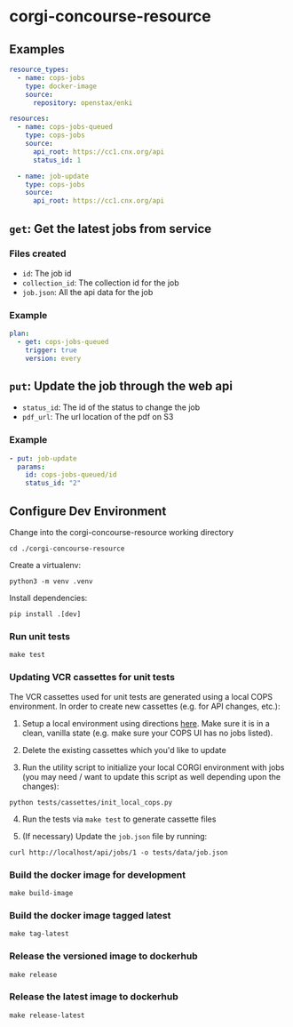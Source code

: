 # corgi-concourse-resource

## Examples

```yaml
resource_types:
  - name: cops-jobs
    type: docker-image
    source:
      repository: openstax/enki

resources:
  - name: cops-jobs-queued
    type: cops-jobs
    source:
      api_root: https://cc1.cnx.org/api
      status_id: 1

  - name: job-update
    type: cops-jobs
    source:
      api_root: https://cc1.cnx.org/api
```

## `get`: Get the latest jobs from service

### Files created

* `id`: The job id
* `collection_id`: The collection id for the job
* `job.json`: All the api data for the job

### Example

```yaml
plan:
  - get: cops-jobs-queued
    trigger: true
    version: every
```

## `put`: Update the job through the web api

* `status_id`: The id of the status to change the job
* `pdf_url`: The url location of the pdf on S3

### Example

```yaml
- put: job-update
  params:
    id: cops-jobs-queued/id
    status_id: "2"
```

## Configure Dev Environment

Change into the corgi-concourse-resource working directory

`cd ./corgi-concourse-resource`

Create a virtualenv:

`python3 -m venv .venv`

Install dependencies:

`pip install .[dev]`

### Run unit tests

`make test`

### Updating VCR cassettes for unit tests

The VCR cassettes used for unit tests are generated using a local COPS environment. In order to create new cassettes (e.g. for API changes, etc.):

1. Setup a local environment using directions [here](https://github.com/openstax/corgi/blob/main/README.md). Make sure it is in a clean, vanilla state (e.g. make sure your COPS UI has no jobs listed).

2. Delete the existing cassettes which you'd like to update

3. Run the utility script to initialize your local CORGI environment with jobs (you may need / want to update this script as well depending upon the changes):

```
python tests/cassettes/init_local_cops.py
```

4. Run the tests via `make test` to generate cassette files

5. (If necessary) Update the `job.json` file by running:

```
curl http://localhost/api/jobs/1 -o tests/data/job.json
```

### Build the docker image for development

`make build-image`

### Build the docker image tagged latest

`make tag-latest`

### Release the versioned image to dockerhub

`make release`

### Release the latest image to dockerhub

`make release-latest`
